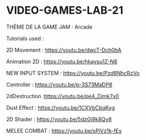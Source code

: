 # VIDEO-GAMES-LAB-21
THÈME DE LA GAME JAM : Arcade




Tutorials used : 

2D Movement : https://youtu.be/dwcT-Dch0bA

Animation 2D : https://youtu.be/hkaysu1Z-N8

NEW INPUT SYSTEM : https://youtu.be/Pzd8NhcRzVo

Controller : https://youtu.be/p-3S73MaDP8

2dDestruction :https://youtu.be/pe4_Dimk7v0

Dust Effect : https://youtu.be/1CXVbCbqKyg

2D Shader : https://youtu.be/5dzGj9k8Qy8

MELEE COMBAT : https://youtu.be/sPiVz1k-fEs
